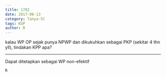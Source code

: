 ```yaml
---
title: 1702
date: 2017-06-13
category: Tanya-SC
tags: KUP
author: R
---
```


kalau WP OP sejak punya NPWP dan dikukuhkan sebagai PKP (sekitar 4 thn yll), tindakan KPP apa?

---

Dapat ditetapkan sebagai WP non-efektif

`R`
